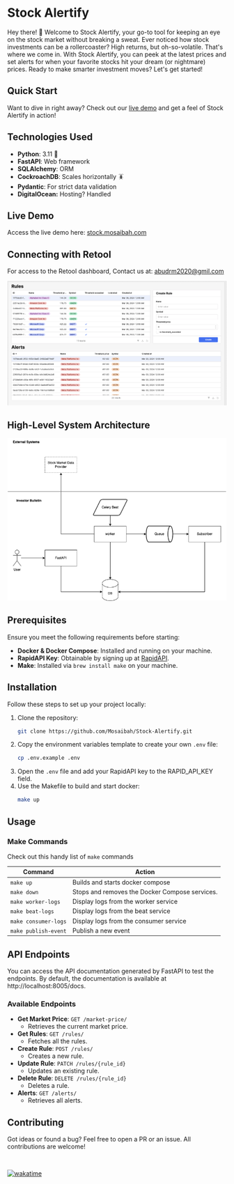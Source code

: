 # Stock Alertify

Hey there! 👋 Welcome to Stock Alertify, your go-to tool for keeping 
an eye on the stock market without breaking a sweat. Ever noticed how 
stock investments can be a rollercoaster? High returns, but oh-so-volatile. 
That's where we come in. With Stock Alertify, you can peek at the latest prices 
and set alerts for when your favorite stocks hit your dream (or nightmare) prices.
Ready to make smarter investment moves? Let's get started!

## Quick Start
Want to dive in right away? Check out our [live demo](https://stock.mosaibah.com/docs) 
and get a feel of Stock Alertify in action!


## Technologies Used

- **Python**: 3.11 🐍
- **FastAPI**: Web framework
- **SQLAlchemy**: ORM
- **CockroachDB**: Scales horizontally 🪳
- **Pydantic**: For strict data validation
- **DigitalOcean:** Hosting? Handled


## Live Demo
Access the live demo here: [stock.mosaibah.com](https://stock.mosaibah.com/docs)

## Connecting with Retool
For access to the Retool dashboard, Contact us at: [abudrm2020@gmil.com](mailto:abudrm2020@gmil.com)

![retool.png](images/retool.png)


## High-Level System Architecture

![high-level.png](images/high-level.png)


## Prerequisites

Ensure you meet the following requirements before starting:

- **Docker & Docker Compose**: Installed and running on your machine.
- **RapidAPI Key**: Obtainable by signing up at [RapidAPI](https://rapidapi.com/).
- **Make**: Installed via `brew install make` on your machine.


## Installation

Follow these steps to set up your project locally:

1. Clone the repository:
   ```sh
   git clone https://github.com/Mosaibah/Stock-Alertify.git
   ```
2. Copy the environment variables template to create your own `.env` file:
   ```sh
   cp .env.example .env
   ```
3. Open the `.env` file  and add your RapidAPI key to the RAPID_API_KEY field.
4. Use the Makefile to build and start docker:
   ```sh
   make up
   ```

## Usage

### Make Commands

Check out this handy list of `make` commands

| Command              | Action                                         |
|----------------------|------------------------------------------------|
| `make up`            | Builds and starts docker compose               |
| `make down`          | Stops and removes the Docker Compose services. |
| `make worker-logs`   | Display logs from the worker service           |
| `make beat-logs`     | Display logs from the beat service             |
| `make consumer-logs` | Display logs from the consumer service         |
| `make publish-event` | Publish a new event                            |


## API Endpoints

You can access the API documentation generated by
FastAPI to test the endpoints. By default, the documentation is available at
http://localhost:8005/docs.

### Available Endpoints

- **Get Market Price**: `GET /market-price/`
  - Retrieves the current market price.
- **Get Rules**: `GET /rules/`
  - Fetches all the rules.
- **Create Rule**: `POST /rules/`
  - Creates a new rule.
- **Update Rule**: `PATCH /rules/{rule_id}`
  - Updates an existing rule.
- **Delete Rule**: `DELETE /rules/{rule_id}`
  - Deletes a rule.
- **Alerts**: `GET /alerts/`
  - Retrieves all alerts.


## Contributing

Got ideas or found a bug? Feel free to open a PR or an issue. 
All contributions are welcome!

<br>

[![wakatime](https://wakatime.com/badge/user/57a3d66d-3820-42b8-b270-09f4afc66b0a/project/018e19a3-b324-4f53-90a7-2f36d2654a91.svg)](https://wakatime.com/badge/user/57a3d66d-3820-42b8-b270-09f4afc66b0a/project/018e19a3-b324-4f53-90a7-2f36d2654a91)